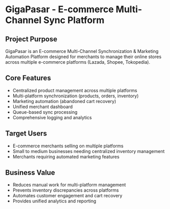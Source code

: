# GigaPasar - E-commerce Multi-Channel Sync Platform

## Project Purpose
GigaPasar is an E-commerce Multi-Channel Synchronization & Marketing Automation Platform designed for merchants to manage their online stores across multiple e-commerce platforms (Lazada, Shopee, Tokopedia).

## Core Features
- Centralized product management across multiple platforms
- Multi-platform synchronization (products, orders, inventory)
- Marketing automation (abandoned cart recovery)
- Unified merchant dashboard
- Queue-based sync processing
- Comprehensive logging and analytics

## Target Users
- E-commerce merchants selling on multiple platforms
- Small to medium businesses needing centralized inventory management
- Merchants requiring automated marketing features

## Business Value
- Reduces manual work for multi-platform management
- Prevents inventory discrepancies across platforms
- Automates customer engagement and cart recovery
- Provides unified analytics and reporting